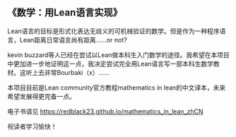 《数学：用Lean语言实现》
---------------------

Lean语言的目标是形式化表达无歧义的可机械验证的数学。但是作为一种程序语言，Lean距离日常语言尚有距离……or not?

kevin buzzard等人已经在尝试以Lean做本科生入门数学的途径。我希望在本项目中更加进一步地证明这一点，我决定尝试完全用Lean语言写一部本科生数学教材。这听上去非常Bourbaki（x）……

本项目目前是Lean community官方教程mathematics in lean的中文译本，未来希望发展得更完备一点。

电子书请见
https://redblack23.github.io/mathematics_in_lean_zhCN

祝读者学习愉快！